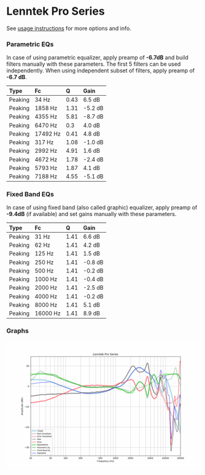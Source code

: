 # Lenntek Pro Series
See [usage instructions](https://github.com/jaakkopasanen/AutoEq#usage) for more options and info.

### Parametric EQs
In case of using parametric equalizer, apply preamp of **-6.7dB** and build filters manually
with these parameters. The first 5 filters can be used independently.
When using independent subset of filters, apply preamp of **-6.7 dB**.

| Type    | Fc       |    Q | Gain    |
|:--------|:---------|:-----|:--------|
| Peaking | 34 Hz    | 0.43 | 6.5 dB  |
| Peaking | 1858 Hz  | 1.31 | -5.2 dB |
| Peaking | 4355 Hz  | 5.81 | -8.7 dB |
| Peaking | 6470 Hz  | 0.3  | 4.0 dB  |
| Peaking | 17492 Hz | 0.41 | 4.8 dB  |
| Peaking | 317 Hz   | 1.08 | -1.0 dB |
| Peaking | 2992 Hz  | 4.91 | 1.6 dB  |
| Peaking | 4672 Hz  | 1.78 | -2.4 dB |
| Peaking | 5793 Hz  | 1.87 | 4.1 dB  |
| Peaking | 7188 Hz  | 4.55 | -5.1 dB |

### Fixed Band EQs
In case of using fixed band (also called graphic) equalizer, apply preamp of **-9.4dB**
(if available) and set gains manually with these parameters.

| Type    | Fc       |    Q | Gain    |
|:--------|:---------|:-----|:--------|
| Peaking | 31 Hz    | 1.41 | 6.6 dB  |
| Peaking | 62 Hz    | 1.41 | 4.2 dB  |
| Peaking | 125 Hz   | 1.41 | 1.5 dB  |
| Peaking | 250 Hz   | 1.41 | -0.8 dB |
| Peaking | 500 Hz   | 1.41 | -0.2 dB |
| Peaking | 1000 Hz  | 1.41 | -0.4 dB |
| Peaking | 2000 Hz  | 1.41 | -2.5 dB |
| Peaking | 4000 Hz  | 1.41 | -0.2 dB |
| Peaking | 8000 Hz  | 1.41 | 5.1 dB  |
| Peaking | 16000 Hz | 1.41 | 8.9 dB  |

### Graphs
![](./Lenntek%20Pro%20Series.png)